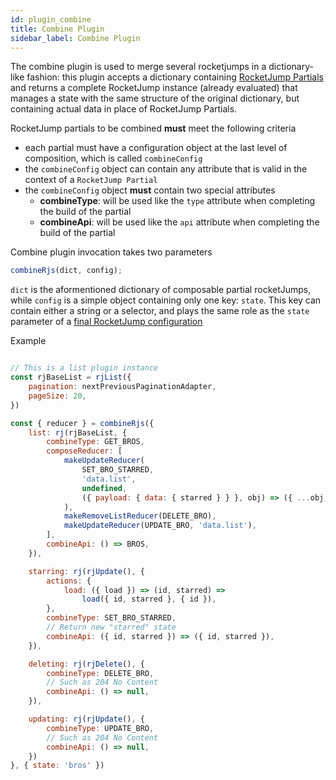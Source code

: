 ```yaml
---
id: plugin_combine
title: Combine Plugin
sidebar_label: Combine Plugin
---
```

The combine plugin is used to merge several rocketjumps in a dictionary-like fashion: this plugin accepts a dictionary containing [RocketJump Partials](api/rocketpartial.md) and returns a complete RocketJump instance (already evaluated) that manages a state with the same structure of the original dictionary, but containing actual data in place of RocketJump Partials.

RocketJump partials to be combined **must** meet the following criteria
- each partial must have a configuration object at the last level of composition, which is called `combineConfig`
- the `combineConfig` object can contain any attribute that is valid in the context of a `RocketJump Partial`
- the `combineConfig` object **must** contain two special attributes
  - **combineType**: will be used like the `type` attribute when completing the build of the partial
  - **combineApi**: will be used like the `api` attribute when completing the build of the partial

Combine plugin invocation takes two parameters
```js
combineRjs(dict, config);
```

`dict` is the aformentioned dictionary of composable partial rocketJumps, while `config` is a simple object containing only one key: `state`. This key can contain either a string or a selector, and plays the same role as the `state` parameter of a [final RocketJump configuration](api/rocketjump.md)

Example
```js

// This is a list plugin instance
const rjBaseList = rjList({
    pagination: nextPreviousPaginationAdapter,
    pageSize: 20,
})

const { reducer } = combineRjs({
    list: rj(rjBaseList, {
        combineType: GET_BROS,
        composeReducer: [
            makeUpdateReducer(
                SET_BRO_STARRED,
                'data.list',
                undefined,
                ({ payload: { data: { starred } } }, obj) => ({ ...obj, starred }),
            ),
            makeRemoveListReducer(DELETE_BRO),
            makeUpdateReducer(UPDATE_BRO, 'data.list'),
        ],
        combineApi: () => BROS,
    }),

    starring: rj(rjUpdate(), {
        actions: {
            load: ({ load }) => (id, starred) =>
                load({ id, starred }, { id }),
        },
        combineType: SET_BRO_STARRED,
        // Return new "starred" state
        combineApi: ({ id, starred }) => ({ id, starred }),
    }),

    deleting: rj(rjDelete(), {
        combineType: DELETE_BRO,
        // Such as 204 No Content
        combineApi: () => null,
    }),

    updating: rj(rjUpdate(), {
        combineType: UPDATE_BRO,
        // Such as 204 No Content
        combineApi: () => null,
    })
}, { state: 'bros' })
```
